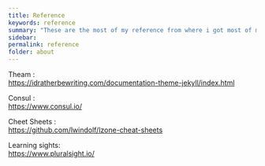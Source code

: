 ```yaml
---
title: Reference
keywords: reference
summary: "These are the most of my reference from where i got most of my information while i am learning new things"
sidebar: 
permalink: reference
folder: about
---
```


Theam :  
<https://idratherbewriting.com/documentation-theme-jekyll/index.html>

Consul :  
<https://www.consul.io/>

Cheet Sheets :  
<https://github.com/lwindolf/lzone-cheat-sheets>

Learning sights:  
<https://www.pluralsight.io/>

